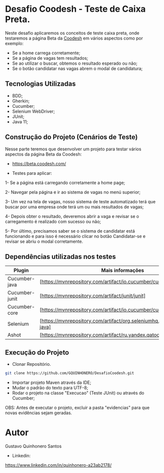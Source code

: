 # Desafio Coodesh - Teste de Caixa Preta.

Neste desafio aplicaremos os conceitos de teste caixa preta, onde testaremos a página Beta da [Coodesh](https://beta.coodesh.com/) em vários aspectos como por exemplo:

- Se a home carrega corretamente;
- Se a página de vagas tem resultados;
- Se ao utilizar o buscar, obtemos o resultado esperado ou não;
- Se o botão candidatar nas vagas abrem o modal de candidatura;

##  Tecnologias Utilizadas

- BDD;
- Gherkin;
- Cucumber;
- Selenium WebDriver;
- JUnit;
- Java 11;

## Construção do Projeto (Cenários de Teste)

Nesse parte teremos que desenvolver um projeto para testar vários aspectos da página Beta da Coodesh:

- https://beta.coodesh.com/

- Testes para aplicar:

1- Se a página está carregando corretamente a home page;

2- Navegar pela página e ir ao sistema de vagas no menú superior;

3- Um vez na tela de vagas, nosso sistema de teste automatizado terá que buscar por uma empresa onde terá um ou mais resultados de vagas;

4- Depois obter o resultado, deveremos abrir a vaga e revisar se o carregamento é realizado com sucesso ou não;

5- Por último, precisamos saber se o sistema de candidatar está funcionando e para isso é necessário clicar no botão Candidatar-se e revisar se abriu o modal corretamente.
## Dependências utilizadas nos testes

| Plugin | Mais informações |
| ------ | ------ |
| Cucumber-java | [https://mvnrepository.com/artifact/io.cucumber/cucumber-java ]|
| Cucumber-junit | [https://mvnrepository.com/artifact/junit/junit] |
| Cucumber-core | [https://mvnrepository.com/artifact/io.cucumber/cucumber-core] |
| Selenium | [https://mvnrepository.com/artifact/org.seleniumhq.selenium/selenium-java]|
| Ashot | [https://mvnrepository.com/artifact/ru.yandex.qatools.ashot/ashot] |

## Execução do Projeto

- Clonar Repositório.
```bash
git clone https://github.com/GQUINHONERO/DesafioCoodesh.git
```
- Importar projeto Maven através da IDE;
- Mudar o padrão do texto para UTF-8;
- Rodar o projeto na classe "Execucao" (Teste JUnit) ou através do Cucumber;

OBS: Antes de executar o projeto, excluir a pasta "evidencias" para que novas evidências sejam geradas.
# Autor

Gustavo Quinhonero Santos

- Linkedin: 

https://www.linkedin.com/in/quinhonero-a23ab2178/
